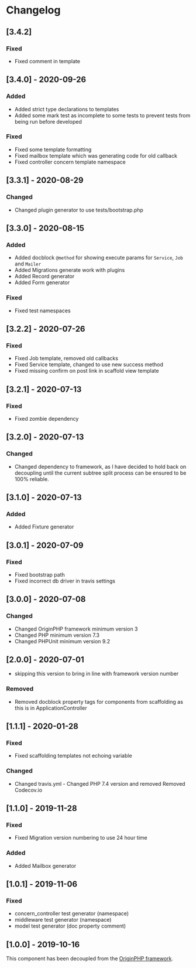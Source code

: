 # Changelog

## [3.4.2]

### Fixed

- Fixed comment in template

## [3.4.0] - 2020-09-26

### Added

- Added strict type declarations to templates
- Added some mark test as incomplete to some tests to prevent tests from being run before developed

### Fixed

- Fixed some template formatting
- Fixed mailbox template which was generating code for old callback
- Fixed controller concern template namespace

## [3.3.1] - 2020-08-29

### Changed

- Changed plugin generator to use tests/bootstrap.php

## [3.3.0] - 2020-08-15

### Added

- Added docblock `@method` for showing execute params for `Service`, `Job` and `Mailer`
- Added Migrations generate work with plugins
- Added Record generator
- Added Form generator

### Fixed

- Fixed test namespaces

## [3.2.2] - 2020-07-26

### Fixed

- Fixed Job template, removed old callbacks
- Fixed Service template, changed to use new success method
- Fixed missing confirm on post link in scaffold view template

## [3.2.1] - 2020-07-13

### Fixed

- Fixed zombie dependency

## [3.2.0] - 2020-07-13

### Changed

- Changed dependency to framework, as I have decided to hold back on decoupling until the current subtree split process can be ensured to be 100% reliable.

## [3.1.0] - 2020-07-13

### Added 

- Added Fixture generator

## [3.0.1] - 2020-07-09

### Fixed

- Fixed bootstrap path 
- Fixed incorrect db driver in travis settings

## [3.0.0] - 2020-07-08

### Changed

- Changed OriginPHP framework minimum version 3
- Changed PHP minimum version 7.3
- Changed PHPUnit minimum version 9.2

## [2.0.0] - 2020-07-01

- skipping this version to bring in line with framework version number

### Removed
- Removed docblock property tags for components from scaffolding as this is in ApplicationController

## [1.1.1] - 2020-01-28
### Fixed 
- Fixed scaffolding templates not echoing variable

### Changed
- Changed travis.yml - Changed PHP 7.4 version and removed Removed Codecov.io

## [1.1.0] - 2019-11-28
### Fixed
- Fixed Migration version numbering to use 24 hour time

### Added
- Added Mailbox generator

## [1.0.1] - 2019-11-06

### Fixed
- concern_controller test generator (namespace)
- middleware test generator (namespace)
- model test generator (doc property comment)

## [1.0.0] - 2019-10-16

This component has been decoupled from the [OriginPHP framework](https://www.originphp.com/).
